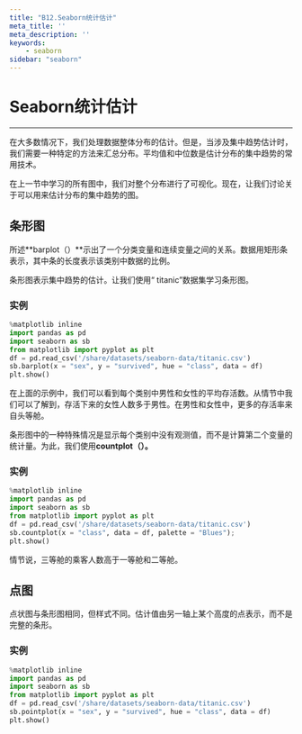 ```yaml
---
title: "B12.Seaborn统计估计"
meta_title: ''
meta_description: ''
keywords: 
    - seaborn
sidebar: "seaborn"
---
```

# Seaborn统计估计

------

在大多数情况下，我们处理数据整体分布的估计。但是，当涉及集中趋势估计时，我们需要一种特定的方法来汇总分布。平均值和中位数是估计分布的集中趋势的常用技术。

在上一节中学习的所有图中，我们对整个分布进行了可视化。现在，让我们讨论关于可以用来估计分布的集中趋势的图。

## 条形图

所述**barplot（）**示出了一个分类变量和连续变量之间的关系。数据用矩形条表示，其中条的长度表示该类别中数据的比例。

条形图表示集中趋势的估计。让我们使用“ titanic”数据集学习条形图。

### 实例

```python
%matplotlib inline
import pandas as pd
import seaborn as sb
from matplotlib import pyplot as plt
df = pd.read_csv('/share/datasets/seaborn-data/titanic.csv')
sb.barplot(x = "sex", y = "survived", hue = "class", data = df)
plt.show()
```

在上面的示例中，我们可以看到每个类别中男性和女性的平均存活数。从情节中我们可以了解到，存活下来的女性人数多于男性。在男性和女性中，更多的存活率来自头等舱。

条形图中的一种特殊情况是显示每个类别中没有观测值，而不是计算第二个变量的统计量。为此，我们使用**countplot（）。**

### 实例

```python
%matplotlib inline
import pandas as pd
import seaborn as sb
from matplotlib import pyplot as plt
df = pd.read_csv('/share/datasets/seaborn-data/titanic.csv')
sb.countplot(x = "class", data = df, palette = "Blues");
plt.show()
```

情节说，三等舱的乘客人数高于一等舱和二等舱。

## 点图

点状图与条形图相同，但样式不同。估计值由另一轴上某个高度的点表示，而不是完整的条形。

### 实例

```python
%matplotlib inline
import pandas as pd
import seaborn as sb
from matplotlib import pyplot as plt
df = pd.read_csv('/share/datasets/seaborn-data/titanic.csv')
sb.pointplot(x = "sex", y = "survived", hue = "class", data = df)
plt.show()
```
<code class=gatsby-kernelname data-language=python></code>
<script type="text/javascript" src="https://cdn.freeaihub.com/asset/js/cell.js"></script>
